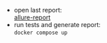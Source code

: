 - open last report:\
[allure-report](https://sdet0mis.github.io/practice-auto.selenium/)
- run tests and generate report:\
```docker compose up```